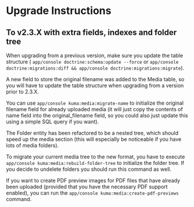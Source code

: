 Upgrade Instructions
====================

## To v2.3.X with extra fields, indexes and folder tree

When upgrading from a previous version, make sure you update the table structure (
```app/console doctrine:schema:update --force```
or ```app/console doctrine:migrations:diff && app/console doctrine:migrations:migrate```).

A new field to store the original filename was added to the Media table, so you will have to update the table structure
when upgrading from a version prior to 2.3.X.

You can use ```app/console kuma:media:migrate-name``` to initialize the original filename field for already
uploaded media (it will just copy the contents of name field into the original_filename field, so you could also just
update this using a simple SQL query if you want).

The Folder entity has been refactored to be a nested tree, which should speed up the media section (this will
especially be noticeable if you have lots of media folders).

To migrate your current media tree to the new format, you have to execute ```app/console kuma:media:rebuild-folder-tree```
to initialize the folder tree. If you decide to undelete folders you should run this command as well.

If you want to create PDF preview images for PDF files that have already been uploaded  (provided that you have the
necessary PDF support enabled), you can run the ```app/console kuma:media:create-pdf-previews``` command.
